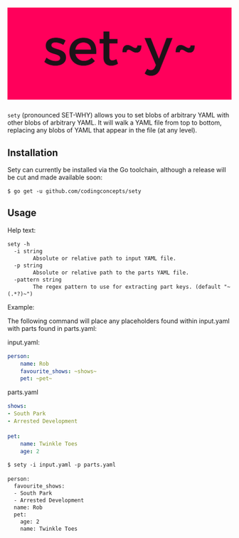 # ![datagen logo](assets/cover.png)

`sety` (pronounced SET-WHY) allows you to set blobs of arbitrary YAML with other blobs of arbitrary YAML. It will walk a YAML file from top to bottom, replacing any blobs of YAML that appear in the file (at any level).

## Installation

Sety can currently be installed via the Go toolchain, although a release will be cut and made available soon:

```
$ go get -u github.com/codingconcepts/sety
```

## Usage

Help text:

```
sety -h
  -i string
        Absolute or relative path to input YAML file.
  -p string
        Absolute or relative path to the parts YAML file.
  -pattern string
        The regex pattern to use for extracting part keys. (default "~(.*?)~")
```

Example:

The following command will place any placeholders found within input.yaml with parts found in parts.yaml:

input.yaml:
``` yaml
person:
    name: Rob
    favourite_shows: ~shows~
    pet: ~pet~
```

parts.yaml
``` yaml
shows:
- South Park
- Arrested Development

pet:
    name: Twinkle Toes
    age: 2
```

```
$ sety -i input.yaml -p parts.yaml

person:
  favourite_shows:
  - South Park
  - Arrested Development
  name: Rob
  pet:
    age: 2
    name: Twinkle Toes
```

